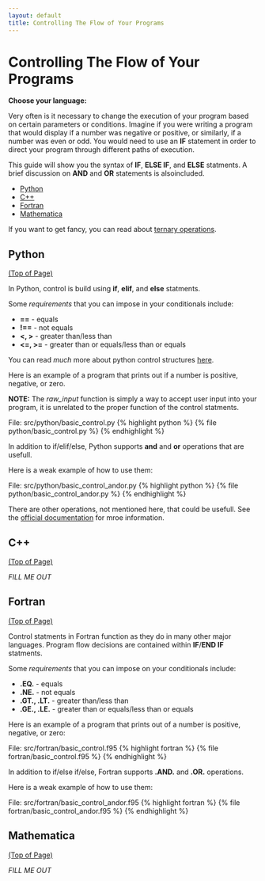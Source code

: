 ```yaml
---
layout: default
title: Controlling The Flow of Your Programs
---
```


# Controlling The Flow of Your Programs

**Choose your language:**

Very often is it necessary to change the execution of your program based on certain parameters or conditions.  Imagine if you were writing a program that would display if a number was negative or positive, or similarly, if a number was even or odd.  You would need to use an **IF** statement in order to direct your program through different paths of execution.

This guide will show you the syntax of **IF**, **ELSE IF**, and **ELSE** statments. A brief discussion on **AND** and **OR** statements is alsoincluded.

* [Python](#python)
* [C++](#cpp)
* [Fortran](#fortran)
* [Mathematica](#mathematica)

If you want to get fancy, you can read about [ternary operations](http://en.wikipedia.org/wiki/Ternary_operation).

<a name="python"></a>
## Python
<div class="to-top"><a href="#top">(Top of Page)</a></div>
<div style="clear: both;"></div>

In Python, control is build using **if**, **elif**, and **else** statments.

Some *requirements* that you can impose in your conditionals include:

* **==** - equals
* **!==** - not equals
* **<, >** - greater than/less than
* **<=, >=** - greater than or equals/less than or equals

You can read *much* more about python control structures [here](http://docs.python.org/tutorial/controlflow.html).

Here is an example of a program that prints out if a number is positive, negative, or zero.

**NOTE:** The *raw_input* function is simply a way to accept user input into your program, it is unrelated to the proper function of the control statments.

File: src/python/basic_control.py
{% highlight python %}
{% file python/basic_control.py %}
{% endhighlight %}

In addition to if/elif/else, Python supports **and** and **or** operations that are usefull.

Here is a weak example of how to use them:

File: src/python/basic_control_andor.py
{% highlight python %}
{% file python/basic_control_andor.py %}
{% endhighlight %}

There are other operations, not mentioned here, that could be usefull.  See the [official documentation](http://docs.python.org/tutorial/controlflow.html) for mroe information.

<a name="cpp"></a>
## C++
<div class="to-top"><a href="#top">(Top of Page)</a></div>
<div style="clear: both;"></div>

*FILL ME OUT*

<a name="fortran"></a>
## Fortran
<div class="to-top"><a href="#top">(Top of Page)</a></div>
<div style="clear: both;"></div>

Control statments in Fortran function as they do in many other major languages.  Program flow decisions are contained within **IF**/**END IF** statments.

Some *requirements* that you can impose on your conditionals include:

* **.EQ.** - equals
* **.NE.** - not equals
* **.GT., .LT.** - greater than/less than
* **.GE., .LE.** - greater than or equals/less than or equals

Here is an example of a program that prints out of a number is positive, negative, or zero:

File: src/fortran/basic_control.f95
{% highlight fortran %}
{% file fortran/basic_control.f95 %}
{% endhighlight %}

In addition to if/else if/else, Fortran supports **.AND.** and **.OR.** operations.

Here is a weak example of how to use them:

File: src/fortran/basic_control_andor.f95
{% highlight fortran %}
{% file fortran/basic_control_andor.f95 %}
{% endhighlight %}

<a name="mathematica"></a>
## Mathematica
<div class="to-top"><a href="#top">(Top of Page)</a></div>
<div style="clear: both;"></div>

*FILL ME OUT*
